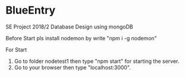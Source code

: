 # BlueEntry

SE Project 2018/2
Database Design using mongoDB

Before Start pls install nodemon by write "npm i -g nodemon"

For Start
1. Go to folder nodetest1 then type "npm start" for starting the server.
2. Go to your browser then type "localhost:3000".
